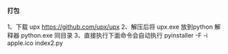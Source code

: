 #### 打包
1、下载 upx   https://github.com/upx/upx
2、解压后将 upx.exe 放到python 解释器 python.exe 同目录
3、直接执行下面命令会自动执行
pyinstaller -F -i apple.ico index2.py
